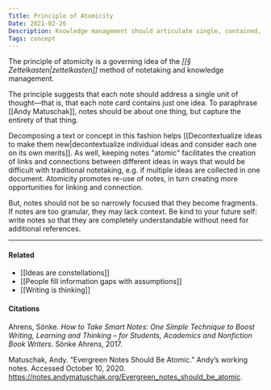 ```yaml
---
Title: Principle of Atomicity
Date: 2021-02-26
Description: Knowledge management should articulate single, contained, atomic insights.
Tags: concept
---
```


The principle of atomicity is a governing idea of the *[[§ Zettelkasten|zettelkasten]]* method of notetaking and knowledge management. 

The principle suggests that each note should address a single unit of thought—that is, that each note card contains just one idea. To paraphrase [[Andy Matuschak]], notes should be about one thing, but capture the entirety of that thing. 

Decomposing a text or concept in this fashion helps [[Decontextualize ideas to make them new|decontextualize individual ideas and consider each one on its own merits]]. As well, keeping notes "atomic" facilitates the creation of links and connections between different ideas in ways that would be difficult with traditional notetaking, e.g. if multiple ideas are collected in one document. Atomicity promotes re-use of notes, in turn creating more opportunities for linking and connection. 

But, notes should not be so narrowly focused that they become fragments. If notes are too granular, they may lack context. Be kind to your future self: write notes so that they are completely understandable without need for additional references. 

---
#### Related
- [[Ideas are constellations]]
- [[People fill information gaps with assumptions]]
- [[Writing is thinking]]

#### Citations
Ahrens, Sönke. *How to Take Smart Notes: One Simple Technique to Boost Writing, Learning and Thinking – for Students, Academics and Nonfiction Book Writers*. Sönke Ahrens, 2017.

Matuschak, Andy. “Evergreen Notes Should Be Atomic.” Andyʼs working notes. Accessed October 10, 2020. https://notes.andymatuschak.org/Evergreen_notes_should_be_atomic.